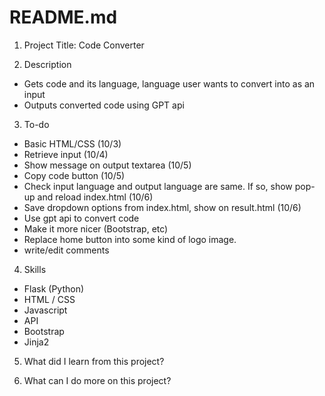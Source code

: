 # README.md

1. Project Title: Code Converter

2. Description
 * Gets code and its language, language user wants to convert into as an input
 * Outputs converted code using GPT api

3. To-do
 * Basic HTML/CSS (10/3)
 * Retrieve input (10/4)
 * Show message on output textarea (10/5)
 * Copy code button (10/5)
 * Check input language and output language are same. If so, show pop-up and reload index.html (10/6)
 * Save dropdown options from index.html, show on result.html (10/6)
 * Use gpt api to convert code
 * Make it more nicer (Bootstrap, etc)
 * Replace home button into some kind of logo image.
 * write/edit comments


4. Skills
 * Flask (Python)
 * HTML / CSS
 * Javascript
 * API
 * Bootstrap
 * Jinja2

 5. What did I learn from this project?

 6. What can I do more on this project?
 
